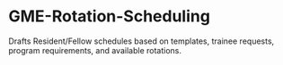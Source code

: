 # GME-Rotation-Scheduling
Drafts Resident/Fellow schedules based on templates, trainee requests, program requirements, and available rotations.
